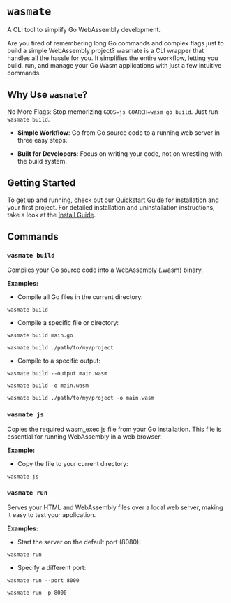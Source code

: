 # `wasmate`
A CLI tool to simplify Go WebAssembly development.

Are you tired of remembering long Go commands and complex flags just to build a simple WebAssembly project? wasmate is a CLI wrapper that handles all the hassle for you. It simplifies the entire workflow, letting you build, run, and manage your Go Wasm applications with just a few intuitive commands.

## Why Use `wasmate`?
No More Flags: Stop memorizing `GOOS=js GOARCH=wasm go build`. Just run `wasmate build`.

- __Simple Workflow__: Go from Go source code to a running web server in three easy steps.

- __Built for Developers__: Focus on writing your code, not on wrestling with the build system.

## Getting Started
To get up and running, check out our [Quickstart Guide](QUICKSTART.md) for installation and your first project. For detailed installation and uninstallation instructions, take a look at the [Install Guide](INSTALL.md).

## Commands
### `wasmate build`
Compiles your Go source code into a WebAssembly (.wasm) binary.

__Examples:__

- Compile all Go files in the current directory: 
```
wasmate build
```

- Compile a specific file or directory:
```
wasmate build main.go
```
```
wasmate build ./path/to/my/project
```

- Compile to a specific output:
```
wasmate build --output main.wasm
```
```
wasmate build -o main.wasm
```
```
wasmate build ./path/to/my/project -o main.wasm
```

### `wasmate js`
Copies the required wasm_exec.js file from your Go installation. This file is essential for running WebAssembly in a web browser.

__Example:__

- Copy the file to your current directory:

```
wasmate js
```

### `wasmate run`
Serves your HTML and WebAssembly files over a local web server, making it easy to test your application.

__Examples:__

- Start the server on the default port (8080):
```
wasmate run
```

- Specify a different port:

```
wasmate run --port 8000
```
```
wasmate run -p 8000
```